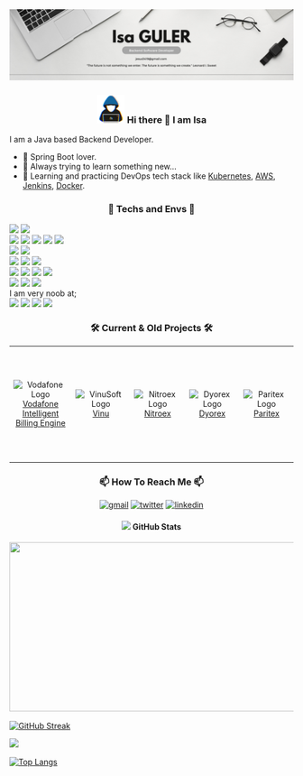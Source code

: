 <img src="https://github.com/IsaGULER/IsaGULER/blob/main/Web%20Developer%20Banner.png" alt="">

### <p align="center"> <img src = "https://github.com/IsaGULER/IsaGULER/raw/main/assets/about-me.gif" width = 50px> Hi there 👋 I am Isa </p>

I am a Java based Backend Developer.

<!-- - 🌱 I’m currently learning [Reactive Programming With Spring](https://spring.io/reactive) and [Event Driven Programming With Spring](https://spring.io/event-driven). -->
- 🍃 Spring Boot lover.
- 🔭 Always trying to learn something new...
- 🌱 Learning and practicing DevOps tech stack like [Kubernetes](https://kubernetes.io/), [AWS](https://aws.amazon.com/), [Jenkins](https://www.jenkins.io/), [Docker](https://www.docker.com/).

<!-- - 🔭 Also interested in Frontend Development and learning [JavaScript](https://www.javascript.com/) and [React](https://beta.reactjs.org/) -->

<!-- <img src="https://github.com/IsaGULER/IsaGULER/raw/main/assets/neon-line-seperator.gif"><br> -->


### <p align="center"> 🧰 Techs and Envs 🧰 </p> 

<div>

![](https://img.shields.io/badge/Spring-informational?style=for-the-badge&logo=Spring&logoColor=greeen&color=white)
![](https://img.shields.io/badge/SpringBoot-informational?style=for-the-badge&logo=SpringBoot&logoColor=green&color=white) <br>
![](https://img.shields.io/badge/MySQL-informational?style=for-the-badge&logo=MySQL&logoColor=4479A1&color=CD5C5C)
![](https://img.shields.io/badge/PostgreSQL-informational?style=for-the-badge&logo=PostgreSQL&logoColor=4169E1&color=lightgrey)
![](https://img.shields.io/badge/Redis-informational?style=for-the-badge&logo=Redis&logoColor=black&color=DC382D)
![](https://img.shields.io/badge/MongoDb-informational?style=for-the-badge&logo=MongoDB&logoColor=white&color=47A248)
![](https://img.shields.io/badge/Elasticsearch-informational?style=for-the-badge&logo=Elasticsearch&logoColor=white&color=005571) <br>
![](https://img.shields.io/badge/IntellijIDEA-informational?style=for-the-badge&logo=IntellijIDEA&logoColor=white&color=black)
![](https://img.shields.io/badge/VSCode-informational?style=for-the-badge&logo=VisualStudioCode&logoColor=007ACC&color=black) <br>
![](https://img.shields.io/badge/Windows-informational?style=for-the-badge&logo=Windows&logoColor=0078D6&color=white)
![](https://img.shields.io/badge/Linux-informational?style=for-the-badge&logo=Linux&logoColor=grey&color=FCC624)
![](https://img.shields.io/badge/Ubuntu-informational?style=for-the-badge&logo=Ubuntu&logoColor=FCC624&color=E95420) <br>
![](https://img.shields.io/badge/AmazonAWS-informational?style=for-the-badge&logo=AmazonAWS&logoColor=232F3E&color=F78E08)
![](https://img.shields.io/badge/OCP-informational?style=for-the-badge&logo=redhat&logoColor=darkred&color=white)
![](https://img.shields.io/badge/Docker-informational?style=for-the-badge&logo=docker&logoColor=white&color=2496ED)
![](https://img.shields.io/badge/Kubernetes-informational?style=for-the-badge&logo=Kubernetes&logoColor=4E4FEB&color=BDCDD6) <br>
![](https://img.shields.io/badge/Kafka-informational?style=for-the-badge&logo=ApacheKafka&logoColor=231F20&color=white)
![](https://img.shields.io/badge/Jenkins-informational?style=for-the-badge&logo=Jenkins&logoColor=D24939&color=C7EBE9)
![](https://img.shields.io/badge/Grafana-informational?style=for-the-badge&logo=Grafana&logoColor=F46800&color=black) <br>
I am very noob at; <br>
![](https://img.shields.io/badge/HTML-informational?style=for-the-badge&logo=HTML5&logoColor=E34F26&color=FFFFFF)
![](https://img.shields.io/badge/CSS-informational?style=for-the-badge&logo=CSS3&logoColor=E34F26&color=FFFFFF)
![](https://img.shields.io/badge/JS-informational?style=for-the-badge&logo=JavaScript&logoColor=F7DF1E&color=FFFFFF)
![](https://img.shields.io/badge/React-informational?style=for-the-badge&logo=React&logoColor=61DAFB&color=FFFFFF)


</div>

<!-- <img src="https://github.com/IsaGULER/IsaGULER/raw/main/assets/neon-line-seperator.gif"><br> -->

### <p align="center"> 🛠️ Current & Old Projects 🛠️ </p>
<div align="center">

  <table>
    <tr>
      <td style="width: 200px; height: 200px; text-align: center; vertical-align: middle;">
        <img src="https://www.freepnglogos.com/uploads/vodafone-png-logo/free-vodafone-logos-20.png" alt="Vodafone Logo" style="max-width: 100%; max-height: 100%;">
        <br>
        <a href="https://www.vodafone.com/" target="_blank">Vodafone Intelligent Billing Engine</a>
      </td>
      <td style="width: 200px; height: 200px; text-align: center; vertical-align: middle;">
        <img src="https://media.licdn.com/dms/image/C4D0BAQGMadVs73c3AA/company-logo_200_200/0/1673179857092?e=1711584000&v=beta&t=IkzUcPzAn9eCSdgqw7nr3GgCFQs1IOCOevd8ooUgSBU" alt="VinuSoft Logo" style="max-width: 100%; max-height: 100%;">
        <br>
        <a href="https://vinu.com.tr/" target="_blank">Vinu</a>
      </td>
      <td style="width: 200px; height: 200px; text-align: center; vertical-align: middle;">
        <img src="https://avatars.githubusercontent.com/u/83714978?s=200&v=4" alt="Nitroex Logo" style="max-width: 100%; max-height: 100%;">
        <br>
        <a href="https://www.nitroex.io/" target="_blank">Nitroex</a>
      </td>
      <td style="width: 200px; height: 200px; text-align: center; vertical-align: middle;">
        <img src="https://avatars.githubusercontent.com/u/90764189?s=200&v=4" alt="Dyorex Logo" style="max-width: 100%; max-height: 100%;">
        <br>
        <a href="https://dyorex.com/" target="_blank">Dyorex</a>
      </td>
      <td style="width: 200px; height: 200px; text-align: center; vertical-align: middle;">
        <img src="https://avatars.githubusercontent.com/u/48284751?s=200&v=4" alt="Paritex Logo" style="max-width: 100%; max-height: 100%;">
        <br>
        <a href="https://www.paritex.com/" target="_blank">Paritex</a>
      </td>
    </tr>
  </table>

</div>




<!-- <img src="https://github.com/IsaGULER/IsaGULER/raw/main/assets/neon-line-seperator.gif"><br> -->

### <p align="center"> 📫 How To Reach Me 📫 </p>
<p align="center">
<a href="mailto:jesus3419@gmail.com"> <img src="https://img.shields.io/badge/Mail-informational?style=for-the-badge&logo=gmail&logoColor=white&color=EA4335" alt="gmail"></a>
<a href="https://twitter.com/isaguleer"> <img src="https://img.shields.io/badge/Twitter-informational?style=for-the-badge&logo=Twitter&logoColor=1DA1F2&color=white" alt="twitter"></a>
<a href="https://www.linkedin.com/in/isaguler"> <img src="https://img.shields.io/badge/LinkedIn-informational?style=for-the-badge&logo=LinkedIn&logoColor=0A66C2&color=white" alt="linkedin"></a>
</p>

<!-- <img src="https://github.com/IsaGULER/IsaGULER/raw/main/assets/neon-line-seperator.gif"><br> -->

#### <p align="center"> <img src="https://media.giphy.com/media/iY8CRBdQXODJSCERIr/giphy.gif" width="35"> GitHub Stats </p>
<div>
<p>
<img src="https://media.giphy.com/media/dWesBcTLavkZuG35MI/giphy.gif" width="600" height="300" alt=""/>
</p>

[![GitHub Streak](https://streak-stats.demolab.com/?user=IsaGULER)](https://git.io/streak-stats) <br>

![](https://komarev.com/ghpvc/?username=IsaGULER&style=for-the-badge)

[![Top Langs](https://github-readme-stats.vercel.app/api/top-langs/?username=isaguler&layout=compact&theme=radical)](https://github.com/anuraghazra/github-readme-stats)

</div>

<!-- <img src="https://github.com/IsaGULER/IsaGULER/raw/main/assets/neon-line-seperator.gif"><br> -->

<!--
- 🔭 I’m currently working on ...
- 🌱 I’m currently learning ...
- 👯 I’m looking to collaborate on ...
- 🤔 I’m looking for help with ...
- 💬 Ask me about ...
- 📫 How to reach me: ...
- 😄 Pronouns: ...
- ⚡ Fun fact: ...
-->
